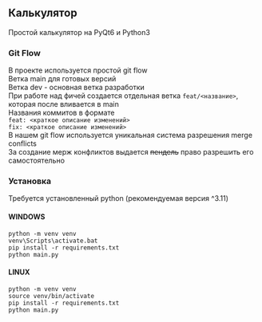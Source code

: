 ## Калькулятор

Простой калькулятор на PyQt6 и Python3  

### Git Flow
В проекте используется простой git flow  
Ветка main для готовых версий  
Ветка dev - основная ветка разработки  
При работе над фичей создается отдельная ветка ```feat/<название>```, которая после вливается в main  
Названия коммитов в формате  
```feat: <краткое описание изменений>```  
```fix: <краткое описание изменений>```  
В нашем git flow используется уникальная система разрешения merge conflicts  
За создание мерж конфликтов выдается ~~пендель~~ право разрешить его самостоятельно

### Установка
Требуется установленный python (рекомендуемая версия ^3.11)
#### WINDOWS
```
python -m venv venv
venv\Scripts\activate.bat
pip install -r requirements.txt
python main.py
```
#### LINUX
```
python -m venv venv
source venv/bin/activate
pip install -r requirements.txt
python main.py
```

